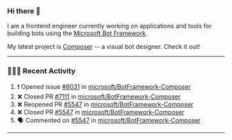 ### Hi there 👋

I am a frontend engineer currently working on applications and tools for building bots using the [Microsoft Bot Framework](https://dev.botframework.com/).

My latest project is [Composer](https://github.com/microsoft/BotFramework-Composer) -- a visual bot designer. Check it out!

---

### 👨🏻‍💻 Recent Activity

<!--START_SECTION:activity-->
1. ❗️ Opened issue [#8031](https://github.com/microsoft/BotFramework-Composer/issues/8031) in [microsoft/BotFramework-Composer](https://github.com/microsoft/BotFramework-Composer)
2. ❌ Closed PR [#7111](https://github.com/microsoft/BotFramework-Composer/pull/7111) in [microsoft/BotFramework-Composer](https://github.com/microsoft/BotFramework-Composer)
3. ❌ Reopened PR [#5547](https://github.com/microsoft/BotFramework-Composer/pull/5547) in [microsoft/BotFramework-Composer](https://github.com/microsoft/BotFramework-Composer)
4. ❌ Closed PR [#5547](https://github.com/microsoft/BotFramework-Composer/pull/5547) in [microsoft/BotFramework-Composer](https://github.com/microsoft/BotFramework-Composer)
5. 🗣 Commented on [#5547](https://github.com/microsoft/BotFramework-Composer/issues/5547) in [microsoft/BotFramework-Composer](https://github.com/microsoft/BotFramework-Composer)
<!--END_SECTION:activity-->

---

<!--
**a-b-r-o-w-n/a-b-r-o-w-n** is a ✨ _special_ ✨ repository because its `README.md` (this file) appears on your GitHub profile.

Here are some ideas to get you started:

- 🔭 I’m currently working on ...
- 🌱 I’m currently learning ...
- 👯 I’m looking to collaborate on ...
- 🤔 I’m looking for help with ...
- 💬 Ask me about ...
- 📫 How to reach me: ...
- 😄 Pronouns: ...
- ⚡ Fun fact: ...
-->
